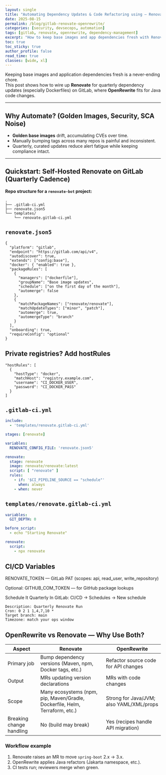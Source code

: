 ```yaml
---
layout: single
title: "Automating Dependency Updates & Code Refactoring using — Renovate + OpenRewrite"
date: 2025-08-15
permalink: /blog/gitlab-renovate-openrewrite/
categories: [security, devsecops, automation]
tags: [gitlab, renovate, openrewrite, dependency-management]
excerpt: "How to keep base images and app dependencies fresh with Renovate and OpenRewrite"
toc: true
toc_sticky: true
author_profile: false
read_time: true
classes: [wide, xl]
---
```


Keeping base images and application dependencies fresh is a never-ending chore.  
This post shows how to wire up **Renovate** for quarterly dependency updates (especially Dockerfiles) on GitLab, where **OpenRewrite** fits for Java code changes.

---

## Why Automate? (Golden Images, Security, SCA Noise)

- **Golden base images** drift, accumulating CVEs over time.
- Manually bumping tags across many repos is painful and inconsistent.
- Quarterly, curated updates reduce alert fatigue while keeping compliance intact.

---

## Quickstart: Self-Hosted Renovate on GitLab (Quarterly Cadence)

**Repo structure for a `renovate-bot` project:**

```plaintext
.
├── .gitlab-ci.yml
├── renovate.json5
└── templates/
    └── renovate.gitlab-ci.yml
```
## `renovate.json5`

```json5
{
  "platform": "gitlab",
  "endpoint": "https://gitlab.com/api/v4",
  "autodiscover": true,
  "extends": ["config:base"],
  "docker": { "enabled": true },
  "packageRules": [
    {
      "managers": ["dockerfile"],
      "groupName": "Base image updates",
      "schedule": ["on the first day of the month"],
      "automerge": false
    },
    {
      "matchPackageNames": ["renovate/renovate"],
      "matchUpdateTypes": ["minor", "patch"],
      "automerge": true,
      "automergeType": "branch"
    }
  ],
  "onboarding": true,
  "requireConfig": "optional"
}
```

## Private registries? Add hostRules
```json5
"hostRules": [
  {
    "hostType": "docker",
    "matchHost": "registry.example.com",
    "username": "CI_DOCKER_USER",
    "password": "CI_DOCKER_PASS"
  }
] 
```

## `.gitlab-ci.yml`
```yaml
include:
  - 'templates/renovate.gitlab-ci.yml'

stages: [renovate]

variables:
  RENOVATE_CONFIG_FILE: 'renovate.json5'

renovate:
  stage: renovate
  image: renovate/renovate:latest
  script: [ "renovate" ]
  rules:
    - if: '$CI_PIPELINE_SOURCE == "schedule"'
      when: always
    - when: never
```
## `templates/renovate.gitlab-ci.yml`
```yaml
variables:
  GIT_DEPTH: 0

before_script:
  - echo "Starting Renovate"

renovate:
  script:
    - npx renovate
```
## CI/CD Variables
RENOVATE_TOKEN — GitLab PAT (scopes: api, read_user, write_repository)

Optional: GITHUB_COM_TOKEN — for GitHub package lookups

Schedule It Quarterly
In GitLab: CI/CD → Schedules → New schedule

```plaintext
Description: Quarterly Renovate Run
Cron: 0 2 1 1,4,7,10 *
Target branch: main
Timezone: match your ops window
```

## OpenRewrite vs Renovate — Why Use Both?

| Aspect                    | Renovate                                                                    | OpenRewrite                                     |
|---------------------------|-----------------------------------------------------------------------------|-------------------------------------------------|
| Primary job               | Bump dependency versions (Maven, npm, Docker tags, etc.)                    | Refactor source code for API changes            |
| Output                    | MRs updating version declarations                                           | MRs with code changes                           |
| Scope                     | Many ecosystems (npm, pip, Maven/Gradle, Dockerfile, Helm, Terraform, etc.) | Strong for Java/JVM; also YAML/XML/props        |
| Breaking change handling  | No (build may break)                                                        | Yes (recipes handle API migration)              |

### Workflow example

1. Renovate raises an MR to move `spring-boot` 2.x → 3.x.  
2. OpenRewrite applies Java refactors (Jakarta namespace, etc.).  
3. CI tests run; reviewers merge when green.
